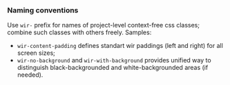 ### Naming conventions

Use `wir-` prefix for names of project-level context-free css classes; combine such classes with others freely. Samples:

- `wir-content-padding` defines standart wir paddings (left and right) for all screen sizes;
- `wir-no-background` and `wir-with-background` provides unified way to distinguish black-backgrounded and white-backgrounded areas (if needed).
